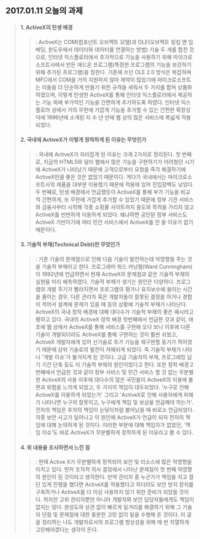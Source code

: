 ﻿## 2017.01.11 오늘의 과제

> #### 1. ActiveX의 탄생 배경
>> : ActiveX는 COM(컴포넌트 오브젝트 모델)과 OLE(오브젝트 링킹 앤 임베딩, 윈도우에서 데이터와 데이터를 연결하는 방법) 기술 두 개를 합친 것으로, 인터넷 익스플로러에서 추가적으로 기능을 사용하기 위해 마이크로소프트사에서 만든 애드온 프로그램(특정한 프로그램의 기능을 보강하기 위해 추가된 프로그램)을 칭한다. 기존에 쓰던 OLE 2.0 방식은 복잡하며 MFC에서 COM을 거의 지원하지 않아 제약이 많았기에 마이크로소프트는 이들을 더 단순하게 만들기 위한 규격을 세워서 두 가지를 합쳐 상품화하였으며, 이렇게 탄생한 ActiveX를 통해 인터넷 익스플로러에서 제공하는 기능 외에 부가적인 기능을 간편하게 추가하도록 하였다. 인터넷 익스플로러 상에서 거의 무한에 가깝게 기능을 추가할 수 있는 간편한 확장성 덕에 1996년에 소개된 지 수 년 만에 웹 상의 많은 서비스에 폭넓게 적용되었다.
>
> #### 2. 국내에 ActiveX가 이렇게 정착하게 된 이유는 무엇인가
>> : 국내에 ActiveX가 자리잡게 된 이유는 크게 2가지로 정리된다.
>> 첫 번째로, 지금의 HTML5와 달리 웹에서 많은 기능을 구현하기가 어려웠던 시기에 ActiveX가 나타났기 때문에 고객으로부터 요청을 즉각 해결하기에 ActiveX만큼 좋은 것은 없었기 때문이다. 게다가 국내에서는 마이크로소프트사의 제품을 대부분 이용했기 때문에 적용에 있어 진입장벽도 낮았다.
>> 두 번째로, 탄생 배경에서 언급했듯이 ActiveX를 통해 부가 기능을 비교적 간편하게, 또 무한에 가깝게 추가할 수 있었기 때문에 정부 기관 서비스와 금융사부터 시작해 각종 쇼핑몰 사이트까지 용도와 목적을 가리지 않고 ActiveX를 빈번하게 이용하게 되었다. 왜냐하면 공인된 정부 서비스도 ActiveX 기반이기에 여타 민간 서비스에서 ActiveX를 안 쓸 이유가 없기 때문이다.
>
> #### 3. 기술적 부채(Technical Debt)란 무엇인가
>> : 기존 기술의 문제점으로 인해 다음 기술이 발전하는데 악영향을 주는 것을 기술적 부채라고 한다. 프로그래머 워드 커닝햄(Ward Cunningham)이 1992년에 언급하면서 현재 ActiveX의 문제점과 같은 기술적 부채의 실현을 미리 예측하였다.
>> 기술적 부채가 생기는 원인은 다양하다. 프로그램의 개발 주기가 빨라지면서 프로그램의 평가나 유지보수에 들이는 시간을 줄이는 경우, 다른 관리자 혹은 개발자들이 잘못된 결정을 하거나 경험이 적어서 설계에 문제가 있을 때 등의 상황에 기술적 부채가 나타난다.
>> ActiveX의 국내 정착 배경에 대해 대다수가 기술적 부채의 좋은 예시라고 평하고 있다. 국내의 ActiveX 정착 배경 첫번째에서 언급한 것과 같이, 애초에 웹 상에서 ActiveX를 통해 서비스를 구현해 오다 보니 이후에 다른 기술이 개발되더라도 ActiveX를 통해 구현하는 것이 훨씬 쉬웠고, ActiveX 개발자에게 있어 신기술로 추가 기능을 재구현할 동기가 적어졌기 때문에 상위 기술로의 발전이 저해되게 되었다. 즉 기술적 부채가 나타나 '개발 이슈'가 불거지게 된 것이다. 고급 기술자의 부재, 프로그래밍 납기 기간 단축 등도 이 기술적 부채의 원인이었다고 한다.
>> 또한 정착 배경 2번째에서 언급한 것과 같이 정부 서비스 및 민간 서비스 할 것 없는 무분별한 ActiveX의 사용 이후에 대다수의 많은 국민들이 ActiveX의 이용에 불편과 위험을 느끼게 되었고, 두 가지의 책임이 대두되었다. '누구로 인해 ActiveX를 이용하게 되었는가' 그리고 'ActiveX로 인해 사용자에게 피해가 나타나면 누구의 잘못이고, 누구에게 책임 및 보상을 언급해야 하는가'. 전자의 책임은 후자의 책임이 눈덩이처럼 불어났을 때 비로소 언급되었다. 각종 보안 사고가 일어나고 이 원인에 ActiveX가 언급이 되자 전자의 책임에 대해 논의하게 된 것이다. 이러한 부분에 대해 책임자가 없었던, '책임 이슈'도 바로 ActiveX가 무분별하게 정착하게 된 이유라고 볼 수 있다.
>
> #### 4. 위 내용을 조사하면서 느낀 점
>> : 현재 Active X가 무분별하게 정착되어 보안 및 리소스에 많은 악영향을 미치고 있다. 
>> 먼저 조직적 의사 결정에서 나타난 문제점이 첫 번째 악영향의 원인이 된 것이라고 생각한다. 만약 관리자 중 누군가가 책임을 지고 결단 있게 진행을 했다면 ActiveX를 적용했다고 하더라도 보안 방지 장치를 구축하거나 ActiveX를 더 이상 사용하지 않기 위한 준비가 되었을 것이다. 하지만 고위 관리자뿐만 아니라 개발자와 보안 담당자들에게도 책임이 없지는 않다. 완성도와 상관 없이 빠르게 일거리를 해결하기 위해 그 기술의 단점 및 문제점에 대한 충분한 고민 없이 일을 수행해 온 것이다.
>> 이 글을 정리하는 나도 개발자로서의 프로그램 항상성을 위해 매 번 치열하게 고민해야겠다는 생각이 든다.